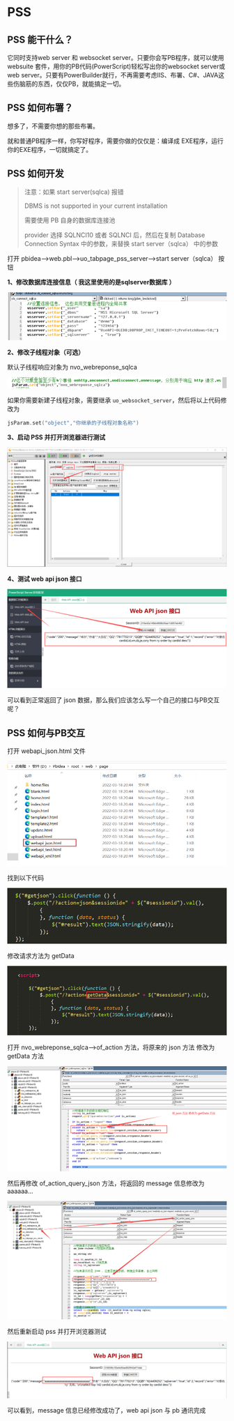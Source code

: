 # PSS

## PSS 能干什么？

它同时支持web server 和 websocket server。只要你会写PB程序，就可以使用 websuite 套件，用你的PB代码(PowerScript)轻松写出你的websocket server或 web server。只要有PowerBuilder就行，不再需要考虑IIS、布署、C#、JAVA这些伤脑筋的东西，仅仅PB，就能搞定一切。

## PSS 如何布署？

想多了，不需要你想的那些布署。

就和普通PB程序一样，你写好程序，需要你做的仅仅是：编译成 EXE程序，运行你的EXE程序，一切就搞定了。

## PSS 如何开发

> 注意：如果 start server(sqlca) 报错
>
> DBMS is not supported in your current installation
>
> 需要使用 PB 自身的数据库连接池
>
> provider 选择  SQLNCI10 或者 SQLNCI 后，然后在复制 Database Connection Syntax 中的参数，来替换 start server（sqlca） 中的参数

打开 pbidea—>web.pbl——>uo_tabpage_pss_server——>start server（sqlca） 按钮

**1、修改数据库连接信息（ 我这里使用的是sqlserver数据库 ）**

![img](PSS/1.png)

**2、修改子线程对象（可选）**

默认子线程响应对象为  nvo_webreponse_sqlca

![img](PSS/2.png)

如果你需要新建子线程对象，需要继承 `uo_websocket_server`，然后将以上代码修改为   

```c
jsParam.set("object","你继承的子线程对象名称")
```

**3、启动 PSS 并打开浏览器进行测试**

![img](PSS/3.png)

**4、测试 web api json 接口**

![img](PSS/4.png)

可以看到正常返回了 json 数据，那么我们应该怎么写一个自己的接口与PB交互呢？

## PSS 如何与PB交互

打开 webapi_json.html 文件

![img](PSS/5.png)

找到以下代码

![img](PSS/6.png)

修改请求方法为  getData

![img](PSS/7.png)



打开 nvo_webreponse_sqlca——>of_action 方法，将原来的 json 方法 修改为 getData 方法

![img](PSS/8.png)

然后再修改  of_action_query_json 方法，将返回的 message 信息修改为 aaaaaa...

![img](PSS/9.png)

然后重新启动 pss 并打开浏览器测试

![img](PSS/10.png)

可以看到，message 信息已经修改成功了，web api json 与 pb 通讯完成